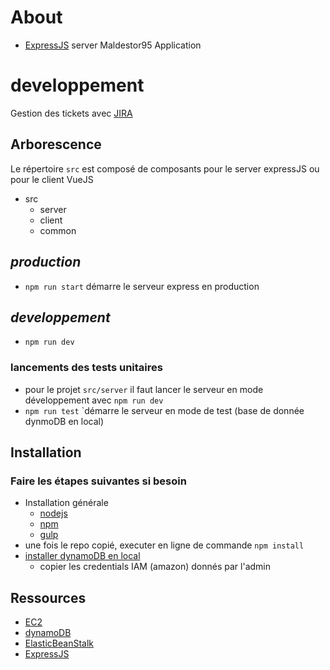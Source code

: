 # About

- [ExpressJS](https://expressjs.com/) server Maldestor95 Application

# developpement

 Gestion des tickets avec [JIRA](https://maldestor95.atlassian.net/secure/RapidBoard.jspa?rapidView=1&projectKey=NODE)
 
## Arborescence
Le répertoire `src` est composé de composants pour le server expressJS ou pour le client VueJS
* src
    * server  
    * client
    * common



## *production*
* `npm run start` démarre le serveur express en production

## *developpement*
* `npm run dev` 

### lancements des tests unitaires
* pour le projet `src/server` il faut lancer le serveur en mode développement avec `npm run dev` 
* `npm run test` `démarre le serveur en mode de test  (base de donnée dynmoDB en local)


## Installation

### Faire les étapes suivantes si besoin
    
* Installation générale
  * [nodejs](https://nodejs.org/en/)
  * [npm](https://www.npmjs.com/) 
  * [gulp](https://gulpjs.com/)
* une fois le repo copié, executer en ligne de commande `npm install`
* [installer dynamoDB en local](https://docs.aws.amazon.com/fr_fr/amazondynamodb/latest/developerguide/DynamoDBLocal.DownloadingAndRunning.html)
    * copier les credentials IAM (amazon) donnés par l'admin

## Ressources

* [EC2](https://docs.aws.amazon.com/fr_fr/ec2/?id=docs_gateway)
* [dynamoDB](https://docs.aws.amazon.com/fr_fr/dynamodb/?id=docs_gateway)
* [ElasticBeanStalk](https://docs.aws.amazon.com/fr_fr/elastic-beanstalk/?id=docs_gateway)
* [ExpressJS](https://expressjs.com/)